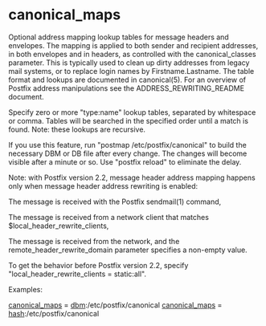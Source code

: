 # canonical_maps 


Optional address mapping lookup tables for message headers and
envelopes. The mapping is applied to both sender and recipient
addresses, in both envelopes and in headers, as controlled
with the canonical_classes parameter. This is typically used
to clean up dirty addresses from legacy mail systems, or to replace
login names by Firstname.Lastname.  The table format and lookups
are documented in canonical(5). For an overview of Postfix address
manipulations see the ADDRESS_REWRITING_README document.



Specify zero or more "type:name" lookup tables, separated by
whitespace or comma. Tables will be searched in the specified order
until a match is found.
Note: these lookups are recursive.



If you use this feature, run "postmap /etc/postfix/canonical" to
build the necessary DBM or DB file after every change. The changes
will become visible after a minute or so.  Use "postfix reload"
to eliminate the delay.


 Note: with Postfix version 2.2, message header address mapping
happens only when message header address rewriting is enabled: 



 The message is received with the Postfix sendmail(1) command,

 The message is received from a network client that matches
$local_header_rewrite_clients,

 The message is received from the network, and the
remote_header_rewrite_domain parameter specifies a non-empty value.



 To get the behavior before Postfix version 2.2, specify
"local_header_rewrite_clients = static:all". 


Examples:



<a href="postconf.5.html#canonical_maps">canonical_maps</a> = <a href="DATABASE_README.html#types">dbm</a>:/etc/postfix/canonical
<a href="postconf.5.html#canonical_maps">canonical_maps</a> = <a href="DATABASE_README.html#types">hash</a>:/etc/postfix/canonical



